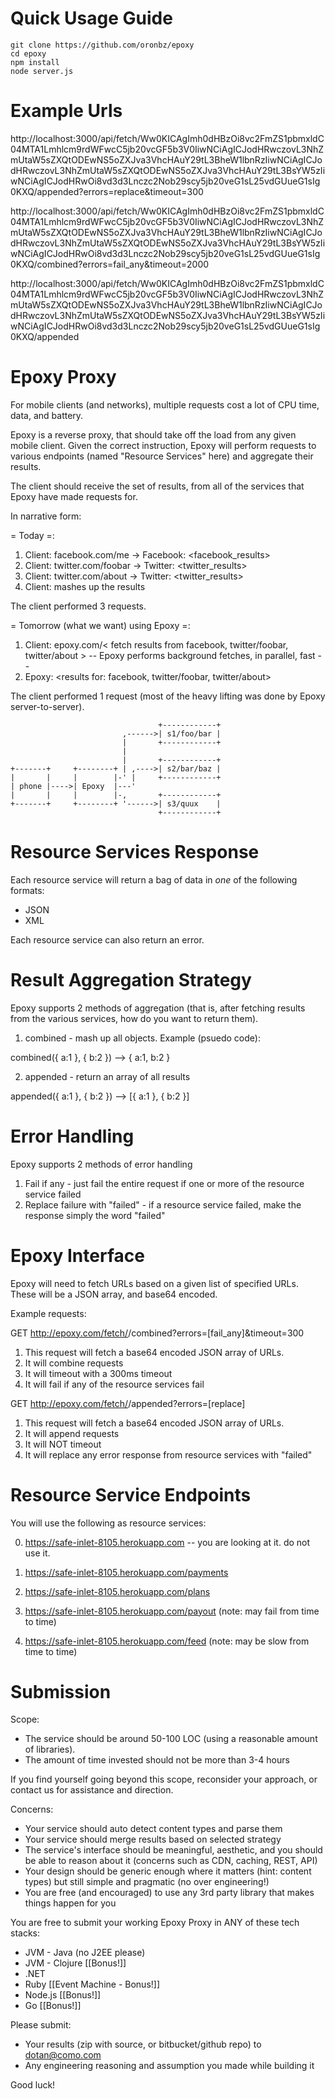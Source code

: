 Quick Usage Guide
=================
    git clone https://github.com/oronbz/epoxy
    cd epoxy
    npm install
    node server.js

Example Urls
============
http://localhost:3000/api/fetch/Ww0KICAgImh0dHBzOi8vc2FmZS1pbmxldC04MTA1Lmhlcm9rdWFwcC5jb20vcGF5b3V0IiwNCiAgICJodHRwczovL3NhZmUtaW5sZXQtODEwNS5oZXJva3VhcHAuY29tL3BheW1lbnRzIiwNCiAgICJodHRwczovL3NhZmUtaW5sZXQtODEwNS5oZXJva3VhcHAuY29tL3BsYW5zIiwNCiAgICJodHRwOi8vd3d3Lnczc2Nob29scy5jb20veG1sL25vdGUueG1sIg0KXQ/appended?errors=replace&timeout=300
 
http://localhost:3000/api/fetch/Ww0KICAgImh0dHBzOi8vc2FmZS1pbmxldC04MTA1Lmhlcm9rdWFwcC5jb20vcGF5b3V0IiwNCiAgICJodHRwczovL3NhZmUtaW5sZXQtODEwNS5oZXJva3VhcHAuY29tL3BheW1lbnRzIiwNCiAgICJodHRwczovL3NhZmUtaW5sZXQtODEwNS5oZXJva3VhcHAuY29tL3BsYW5zIiwNCiAgICJodHRwOi8vd3d3Lnczc2Nob29scy5jb20veG1sL25vdGUueG1sIg0KXQ/combined?errors=fail_any&timeout=2000
 
http://localhost:3000/api/fetch/Ww0KICAgImh0dHBzOi8vc2FmZS1pbmxldC04MTA1Lmhlcm9rdWFwcC5jb20vcGF5b3V0IiwNCiAgICJodHRwczovL3NhZmUtaW5sZXQtODEwNS5oZXJva3VhcHAuY29tL3BheW1lbnRzIiwNCiAgICJodHRwczovL3NhZmUtaW5sZXQtODEwNS5oZXJva3VhcHAuY29tL3BsYW5zIiwNCiAgICJodHRwOi8vd3d3Lnczc2Nob29scy5jb20veG1sL25vdGUueG1sIg0KXQ/appended

Epoxy Proxy
===========

For mobile clients (and networks), multiple requests cost a lot of CPU time, data, and battery.

Epoxy is a reverse proxy, that should take off the load from any given mobile client. Given the
correct instruction, Epoxy will perform requests to various endpoints (named "Resource Services" here)
and aggregate their results.

The client should receive the set of results, from all of the services that Epoxy have made requests for.


In narrative form:

= Today =:

1. Client: facebook.com/me
 -> Facebook: <facebook_results>
2. Client: twitter.com/foobar
 -> Twitter: <twitter_results>
3. Client: twitter.com/about
 -> Twitter: <twitter_results>
4. Client: mashes up the results

The client performed 3 requests.


= Tomorrow (what we want) using Epoxy =:

1. Client: epoxy.com/< fetch results from facebook, twitter/foobar, twitter/about  >
 -- Epoxy performs background fetches, in parallel, fast --
2. Epoxy: <results for: facebook, twitter/foobar, twitter/about>

The client performed 1 request (most of the heavy lifting was done by Epoxy server-to-server).




                                     +------------+
                             ,------>| s1/foo/bar |
                             |       +------------+
                             |
                             |       +------------+
    +-------+     +--------+ | ,---->| s2/bar/baz |
    |       |     |        |-' |     +------------+
    | phone |---->| Epoxy  |---'
    |       |     |        |-,       +------------+
    +-------+     +--------+ '------>| s3/quux    |
                                     +------------+




Resource Services Response
==========================

Each resource service will return a bag of data in *one* of the following formats:

* JSON
* XML

Each resource service can also return an error.



Result Aggregation Strategy
===========================

Epoxy supports 2 methods of aggregation (that is, after fetching results from the various services,
how do you want to return them).

1. combined - mash up all objects. Example (psuedo code):

  combined({ a:1 }, { b:2 }) --> { a:1, b:2 }

2. appended - return an array of all results

  appended({ a:1 }, { b:2 }) --> [{ a:1 }, { b:2 }]


Error Handling
==============

Epoxy supports 2 methods of error handling

1. Fail if any - just fail the entire request if one or more of the resource service failed
2. Replace failure with "failed" - if a resource service failed, make the response simply the word "failed"


Epoxy Interface
===============

Epoxy will need to fetch URLs based on a given list of specified URLs.
These will be a JSON array, and base64 encoded.


Example requests:


GET http://epoxy.com/fetch/<base64>/combined?errors=[fail_any]&timeout=300

1. This request will fetch a base64 encoded JSON array of URLs.
2. It will combine requests
3. It will timeout with a 300ms timeout
4. It will fail if any of the resource services fail


GET http://epoxy.com/fetch/<base64>/appended?errors=[replace]

1. This request will fetch a base64 encoded JSON array of URLs.
2. It will append requests
3. It will NOT timeout
4. It will replace any error response from resource services with "failed"


Resource Service Endpoints
==========================

You will use the following as resource services:

0. https://safe-inlet-8105.herokuapp.com -- you are looking at it. do not use it.


1. https://safe-inlet-8105.herokuapp.com/payments
2. https://safe-inlet-8105.herokuapp.com/plans
3. https://safe-inlet-8105.herokuapp.com/payout  (note: may fail from time to time)
4. https://safe-inlet-8105.herokuapp.com/feed    (note: may be slow from time to time)



Submission
==========

Scope:

* The service should be around 50-100 LOC (using a reasonable amount of libraries).
* The amount of time invested should not be more than 3-4 hours

If you find yourself going beyond this scope, reconsider your approach, or contact us
for assistance and direction.


Concerns:

* Your service should auto detect content types and parse them
* Your service should merge results based on selected strategy
* The service's interface should be meaningful, aesthetic, and you should be able
  to reason about it (concerns such as CDN, caching, REST, API)
* Your design should be generic enough where it matters (hint: content types) but
  still simple and pragmatic (no over engineering!)
* You are free (and encouraged) to use any 3rd party library that makes things
  happen for you


You are free to submit your working Epoxy Proxy in ANY of these tech stacks:

* JVM - Java (no J2EE please)
* JVM - Clojure  [[Bonus!]]
* .NET
* Ruby           [[Event Machine - Bonus!]]
* Node.js        [[Bonus!]]
* Go             [[Bonus!]]


Please submit:

* Your results (zip with source, or bitbucket/github repo) to dotan@como.com
* Any engineering reasoning and assumption you made while building it


Good luck!
